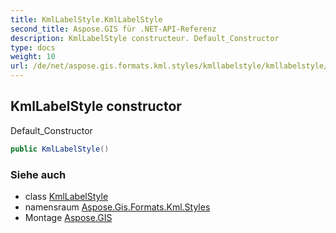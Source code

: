 ```yaml
---
title: KmlLabelStyle.KmlLabelStyle
second_title: Aspose.GIS für .NET-API-Referenz
description: KmlLabelStyle constructeur. Default_Constructor
type: docs
weight: 10
url: /de/net/aspose.gis.formats.kml.styles/kmllabelstyle/kmllabelstyle/
---
```

## KmlLabelStyle constructor

Default_Constructor

```csharp
public KmlLabelStyle()
```

### Siehe auch

* class [KmlLabelStyle](../)
* namensraum [Aspose.Gis.Formats.Kml.Styles](../../kmllabelstyle/)
* Montage [Aspose.GIS](../../../)


